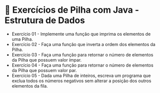 # 📝 Exercícios de Pilha com Java - Estrutura de Dados

- Exercício 01 - Implemente uma função que imprima os elementos de uma Pilha.
- Exercício 02 - Faça uma função que inverta a ordem dos elementos da Pilha.
- Exercício 03 - Faça uma função para retornar o número de elementos da Pilha que possuem valor ímpar.
- Exercício 04 - Faça uma função para retornar o número de elementos da Pilha que possuem valor par.
- Exercício 05 - Dada uma Pilha de inteiros, escreva um programa que exclua todos os números negativos sem alterar a posição dos outros elementos da fila.
